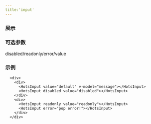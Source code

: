 ```yaml
---
title:'input'
---
```



### 展示
<ClientOnly><use-input></use-input></ClientOnly>

### 可选参数

disabled/readonly/error/value




### 示例
```
  <div>
    <div>
      <HotsInput value="default" v-model="message"></HotsInput>
      <HotsInput disabled value="disabled"></HotsInput>
    </div>
    <div>
      <HotsInput readonly value="readonly"></HotsInput>
      <HotsInput error="pop error!"></HotsInput>
    </div>
  </div>
```
